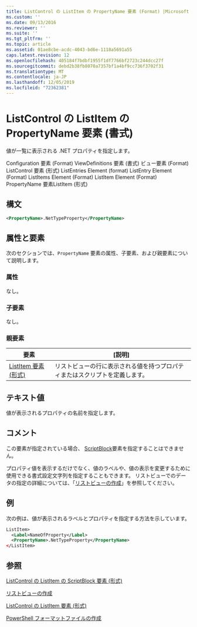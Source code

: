 ```yaml
---
title: ListControl の ListItem の PropertyName 要素 (Format) |Microsoft Docs
ms.custom: ''
ms.date: 09/13/2016
ms.reviewer: ''
ms.suite: ''
ms.tgt_pltfrm: ''
ms.topic: article
ms.assetid: 01ae8cbe-acdc-4043-bd6e-1118a5691a55
caps.latest.revision: 12
ms.openlocfilehash: 405184f7bdbf1955f1df7766bf2723c244dcc27f
ms.sourcegitcommit: debd2b38fb8070a7357bf1a4bf9cc736f3702f31
ms.translationtype: MT
ms.contentlocale: ja-JP
ms.lasthandoff: 12/05/2019
ms.locfileid: "72362381"
---
```

# <a name="propertyname-element-for-listitem-for-listcontrol-format"></a>ListControl の ListItem の PropertyName 要素 (書式)

値が一覧に表示される .NET プロパティを指定します。

Configuration 要素 (Format) ViewDefinitions 要素 (書式) ビュー要素 (Format) ListControl 要素 (形式) ListEntries Element (format) ListEntry Element (Format) ListItems Element (Format) ListItem Element (Format) PropertyName 要素ListItem (形式)

## <a name="syntax"></a>構文

```xml
<PropertyName>.NetTypeProperty</PropertyName>
```

## <a name="attributes-and-elements"></a>属性と要素

次のセクションでは、`PropertyName` 要素の属性、子要素、および親要素について説明します。

### <a name="attributes"></a>属性

なし。

### <a name="child-elements"></a>子要素

なし。

### <a name="parent-elements"></a>親要素

|要素|[説明]|
|-------------|-----------------|
|[ListItem 要素 (形式)](./listitem-element-for-listitems-for-listcontrol-format.md)|リストビューの行に表示される値を持つプロパティまたはスクリプトを定義します。|

## <a name="text-value"></a>テキスト値

値が表示されるプロパティの名前を指定します。

## <a name="remarks"></a>コメント

この要素が指定されている場合、 [ScriptBlock](./scriptblock-element-for-listitem-for-listcontrol-format.md)要素を指定することはできません。

プロパティ値を表示するだけでなく、値のラベルや、値の表示を変更するために使用できる書式設定文字列を指定することもできます。 リストビューでのデータの指定の詳細については、「[リストビューの作成](./creating-a-list-view.md)」を参照してください。

## <a name="example"></a>例

次の例は、値が表示されるラベルとプロパティを指定する方法を示しています。

```xml
ListItem>
  <Label>NameOfProperty</Label>
  <PropertyName>.NetTypeProperty</PropertyName>
</ListItem>

```

## <a name="see-also"></a>参照

[ListControl の ListItem の ScriptBlock 要素 (形式)](./scriptblock-element-for-listitem-for-listcontrol-format.md)

[リストビューの作成](./creating-a-list-view.md)

[ListControl の ListItem 要素 (形式)](./listitem-element-for-listitems-for-listcontrol-format.md)

[PowerShell フォーマットファイルの作成](./writing-a-powershell-formatting-file.md)
